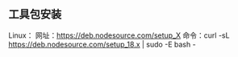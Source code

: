 ## 工具包安装
Linux：
网址：https://deb.nodesource.com/setup_X
命令：curl -sL https://deb.nodesource.com/setup_18.x | sudo -E bash -

